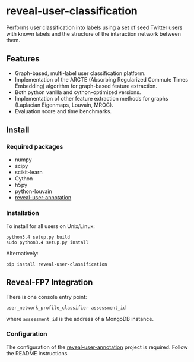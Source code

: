 reveal-user-classification
==========================

Performs user classification into labels using a set of seed Twitter users with known labels and the structure of the interaction network between them.

Features
--------
- Graph-based, multi-label user classification platform.
- Implementation of the ARCTE (Absorbing Regularized Commute Times Embedding) algorithm for graph-based feature extraction.
- Both python vanilla and cython-optimized versions.
- Implementation of other feature extraction methods for graphs (Laplacian Eigenmaps, Louvain, MROC).
- Evaluation score and time benchmarks.

Install
-------
### Required packages
- numpy
- scipy
- scikit-learn
- Cython
- h5py
- python-louvain
- [reveal-user-annotation](https://github.com/MKLab-ITI/reveal-user-annotation)

### Installation
To install for all users on Unix/Linux:

    python3.4 setup.py build
    sudo python3.4 setup.py install
  
Alternatively:

    pip install reveal-user-classification

Reveal-FP7 Integration
----------------------
There is one console entry point:

    user_network_profile_classifier assessment_id
    
where `assessment_id` is the address of a MongoDB instance.

### Configuration
The configuration of the [reveal-user-annotation](https://github.com/MKLab-ITI/reveal-user-annotation) project is required. Follow the README instructions.
